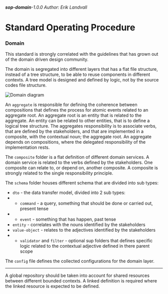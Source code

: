 _**sop-domain**-1.0.0_
_Author: Erik Landvall_
# Standard Operating Procedure
### Domain

This standard is strongly correlated with the guidelines that has grown out of the domain driven design community.

The domain is segregated into different layers that has a flat file structure, instead of a tree structure, to be able to reuse components in different contexts. A tree model is designed and defined by logic, not by the source codes file structure.

![Domain diagram](diagram/sop-domain.svg)

An `aggregate` is responsible for defining the coherence between compositions that defines the process for atomic events related to an aggregate root. An aggregate root is an entity that is related to the aggregate. An entity can be related to other entities, that is to define a logical tree structure. The aggregates responsibility is to associate verbs, that are defined by the stakeholders, and that are implemented in a composite, with the contextual noun; the aggregate root. An aggregate depends on compositions, where the delegated responsibility of the implementation rests.

The `composite` folder is a flat definition of different domain services. A domain service is related to the verbs defined by the stakeholders. One composite can relate to, or depend on, another composite. A composite is strongly related to the single responsibility principle.

The `schema` folder houses different schema that are divided into sub types:
- `dto`                      - the data transfer model, divided into 2 sub types:
- - `command`                - a query, something that should be done or carried out, present tense
- - `event`                  - something that has happen, past tense
- `entity`                   - correlates with the nouns identified by the stakeholders
- `value-object`             - relates to the adjectives identified by the stakeholders
- - `validator` and `filter` - optional sup folders that defines specific logic related to the contextual adjective defined in there parent scope

The `config` file defines the collected configurations for the domain layer.

---

A global repository should be taken into account for shared resources between different bounded contexts. A linked definition is required where the linked resource is expected to be defined.
